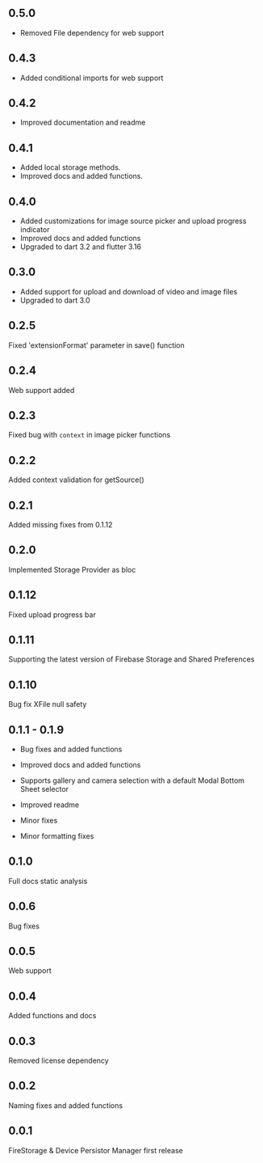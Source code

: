 ## 0.5.0

- Removed File dependency for web support

## 0.4.3

- Added conditional imports for web support

## 0.4.2
- Improved documentation and readme

## 0.4.1
- Added local storage methods.
- Improved docs and added functions.

## 0.4.0
- Added customizations for image source picker and upload progress indicator
- Improved docs and added functions
- Upgraded to dart 3.2 and flutter 3.16

## 0.3.0
- Added support for upload and download of video and image files
- Upgraded to dart 3.0

## 0.2.5
Fixed 'extensionFormat' parameter in save() function

## 0.2.4
Web support added

## 0.2.3
Fixed bug with `context` in image picker functions

## 0.2.2
Added context validation for getSource()

## 0.2.1
Added missing fixes from 0.1.12

## 0.2.0
Implemented Storage Provider as bloc

## 0.1.12

Fixed upload progress bar

## 0.1.11

Supporting the latest version of Firebase Storage and Shared Preferences

## 0.1.10

Bug fix XFile null safety

## 0.1.1 - 0.1.9


* Bug fixes and added functions

* Improved docs and added functions

* Supports gallery and camera selection with a default Modal Bottom Sheet selector

* Improved readme

* Minor fixes

* Minor formatting fixes

## 0.1.0

Full docs static analysis

## 0.0.6

Bug fixes

## 0.0.5

Web support

## 0.0.4

Added functions and docs

## 0.0.3

Removed license dependency

## 0.0.2

Naming fixes and added functions

## 0.0.1

FireStorage & Device Persistor Manager first release
